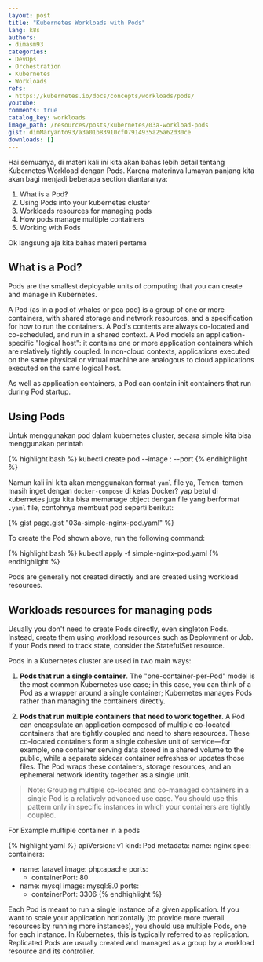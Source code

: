 ```yaml
---
layout: post
title: "Kubernetes Workloads with Pods"
lang: k8s
authors:
- dimasm93
categories:
- DevOps
- Orchestration
- Kubernetes
- Workloads
refs: 
- https://kubernetes.io/docs/concepts/workloads/pods/
youtube: 
comments: true
catalog_key: workloads
image_path: /resources/posts/kubernetes/03a-workload-pods
gist: dimMaryanto93/a3a01b83910cf07914935a25a62d30ce
downloads: []
---
```


Hai semuanya, di materi kali ini kita akan bahas lebih detail tentang Kubernetes Workload dengan Pods. Karena materinya lumayan panjang kita akan bagi menjadi beberapa section diantaranya:

1. What is a Pod?
2. Using Pods into your kubernetes cluster
3. Workloads resources for managing pods
4. How pods manage multiple containers
5. Working with Pods

Ok langsung aja kita bahas materi pertama

<!--more-->

## What is a Pod?

Pods are the smallest deployable units of computing that you can create and manage in Kubernetes. 

A Pod (as in a pod of whales or pea pod) is a group of one or more containers, with shared storage and network resources, and a specification for how to run the containers.  A Pod's contents are always co-located and co-scheduled, and run in a shared context. A Pod models an application-specific "logical host": it contains one or more application containers which are relatively tightly coupled. In non-cloud contexts, applications executed on the same physical or virtual machine are analogous to cloud applications executed on the same logical host.

As well as application containers, a Pod can contain init containers that run during Pod startup. 

## Using Pods

Untuk menggunakan pod dalam kubernetes cluster, secara simple kita bisa menggunakan perintah 

{% highlight bash %}
kubectl create pod <pod-name> --image <image-name>:<image-version> --port <container-port>
{% endhighlight %}

Namun kali ini kita akan menggunakan format `yaml` file ya, Temen-temen masih inget dengan `docker-compose` di kelas Docker? yap betul di kubernetes juga kita bisa memanage object dengan file yang berformat `.yaml` file, contohnya membuat pod seperti berikut:

{% gist page.gist "03a-simple-nginx-pod.yaml" %}

To create the Pod shown above, run the following command:

{% highlight bash %}
kubectl apply -f simple-nginx-pod.yaml
{% endhighlight %}

Pods are generally not created directly and are created using workload resources.

## Workloads resources for managing pods

Usually you don't need to create Pods directly, even singleton Pods. Instead, create them using workload resources such as Deployment or Job. If your Pods need to track state, consider the StatefulSet resource.

Pods in a Kubernetes cluster are used in two main ways:

1. **Pods that run a single container**. The "one-container-per-Pod" model is the most common Kubernetes use case; in this case, you can think of a Pod as a wrapper around a single container; Kubernetes manages Pods rather than managing the containers directly.

2. **Pods that run multiple containers that need to work together**. A Pod can encapsulate an application composed of multiple co-located containers that are tightly coupled and need to share resources. These co-located containers form a single cohesive unit of service—for example, one container serving data stored in a shared volume to the public, while a separate sidecar container refreshes or updates those files. The Pod wraps these containers, storage resources, and an ephemeral network identity together as a single unit.

> Note: Grouping multiple co-located and co-managed containers in a single Pod is a relatively advanced use case. You should use this pattern only in specific instances in which your containers are tightly coupled.

For Example multiple container in a pods

{% highlight yaml %}
apiVersion: v1
kind: Pod
metadata:
  name: nginx
spec:
  containers:
  - name: laravel
    image: php:apache
    ports:
    - containerPort: 80
  - name: mysql
    image: mysql:8.0
    ports:
    - containerPort: 3306
{% endhighlight %}

Each Pod is meant to run a single instance of a given application. If you want to scale your application horizontally (to provide more overall resources by running more instances), you should use multiple Pods, one for each instance. In Kubernetes, this is typically referred to as replication. Replicated Pods are usually created and managed as a group by a workload resource and its controller.